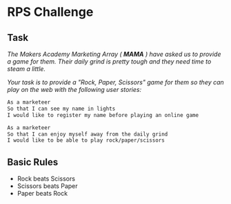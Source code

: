 # RPS Challenge

Task
----

_The Makers Academy Marketing Array ( **MAMA** ) have asked us to provide a game for them. Their daily grind is pretty tough and they need time to steam a little._

_Your task is to provide a "Rock, Paper, Scissors" game for them so they can play on the web with the following user stories:_

```sh
As a marketeer
So that I can see my name in lights
I would like to register my name before playing an online game

As a marketeer
So that I can enjoy myself away from the daily grind
I would like to be able to play rock/paper/scissors
```

## Basic Rules

- Rock beats Scissors
- Scissors beats Paper
- Paper beats Rock

